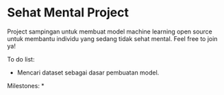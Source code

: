 # Sehat Mental Project

Project sampingan untuk membuat model machine learning open source untuk membantu individu yang sedang tidak sehat mental. Feel free to join ya!

To do list:
* Mencari dataset sebagai dasar pembuatan model.

Milestones:
* 
